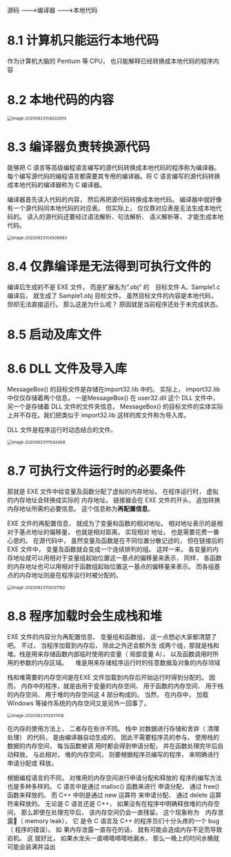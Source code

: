 源码 --->编译器 --->本地代码

# 8.1 计算机只能运行本地代码

作为计算机大脑的
Pentium 等 CPU， 也只能解释已经转换成本地代码的程序内容  

# 8.2 本地代码的内容

<img src="C:\Users\mhp\AppData\Roaming\Typora\typora-user-images\image-20200923104022913.png" alt="image-20200923104022913" style="zoom:67%;" />

# 8.3 编译器负责转换源代码

能够把 C 语言等高级编程语言编写的源代码转换成本地代码的程序称为编译器。每个编写源代码的编程语言都需要其专用的编译器。将 C 语言编写的源代码转换成本地代码的编译器称为 C 编译器。  

编译器首先读入代码的内容， 然后再把源代码转换成本地代码。
编译器中就好像有一个源代码同本地代码的对应表。 但实际上， 仅仅靠对应表是无法生成本地代码的。 读入的源代码还要经过语法解析、句法解析、 语义解析等， 才能生成本地代码。  

<img src="C:\Users\mhp\AppData\Roaming\Typora\typora-user-images\image-20200923104506683.png" alt="image-20200923104506683" style="zoom:67%;" />

# 8.4 仅靠编译是无法得到可执行文件的  

编译后生成的不是 EXE 文件， 而是扩展名为“.obj” 的 目标文件 A。Sample1.c 编译后， 就生成了 Sample1.obj 目标文件。 虽然目标文件的内容是本地代码， 但却无法直接运行。 那么这是为什么呢？ 原因就是当前程序还处于未完成状态。  

# 8.5 启动及库文件

# 8.6 DLL 文件及导入库

MessageBox() 的目标文件是存储在import32.lib 中的。 实际上， import32.lib 中仅仅存储着两个信息， 一是MessageBox() 在 user32.dll 这个 DLL 文件中， 另一个是存储着 DLL 文件的文件夹信息， MessageBox() 的目标文件的实体实际上并不存在。我们把类似于 import32.lib 这样的库文件称为导入库。  

DLL 文件是程序运行时动态结合的文件。  

<img src="C:\Users\mhp\AppData\Roaming\Typora\typora-user-images\image-20200923111542468.png" alt="image-20200923111542468" style="zoom:67%;" />

# 8.7 可执行文件运行时的必要条件

那就是 EXE 文件中给变量及函数分配了虚拟的内存地址。 在程序运行时， 虚拟的内存地址会转换成实际的
内存地址。 链接器会在 EXE 文件的开头， 追加转换内存地址所需的必要信息。 这个信息称为**再配置信息**。  

EXE 文件的再配置信息， 就成为了变量和函数的相对地址。 相对地址表示的是相对于基点地址的偏移量， 也就是相对距离。 实现相对
地址， 也是需要花费一番心思的。 在源代码中， 虽然变量及函数是在不同位置分散记述的， 但在链接后的 EXE 文件中， 变量及函数就会变成一个连续排列的组。 这样一来， 各变量的内存地址就可以用相对于变量组起始位置这一基点的偏移量来表示， 同样， 各函数的内存地址也可以用相对于函数组起始位置这一基点的偏移量来表示。 而各组基点的内存地址则是在程序运行时被分配的。  

<img src="C:\Users\mhp\AppData\Roaming\Typora\typora-user-images\image-20200923112037192.png" alt="image-20200923112037192" style="zoom:67%;" />

# 8.8 程序加载时会生成栈和堆

EXE 文件的内容分为再配置信息、 变量组和函数组， 这一点想必大家都清楚了吧。 不过， 当程序加载到内存后， 除此之外还会额外生
成两个组，那就是栈和堆。栈是用来存储函数内部临时使用的变量（ 局部变量 A）， 以及函数调用时所用的参数的内存区域。  堆是用来存储程序运行时的任意数据及对象的内存领域  

栈和堆需要的内存空间是在EXE 文件加载到内存后开始运行时得到分配的。 因而， 内存中的程序，就是由用于变量的内存空间、 用于函数的内存空间、 用于栈的内存空间、 用于堆的内存空间这 4 部分构成的。 当然， 在内存中， 加载Windows 等操作系统的内存空间又是另外一回事了。 

<img src="C:\Users\mhp\AppData\Roaming\Typora\typora-user-images\image-20200923112517418.png" alt="image-20200923112517418" style="zoom:67%;" />

在内存的使用方法上， 二者存在些许不同。 栈中
对数据进行存储和舍弃（ 清理处理） 的代码， 是由编译器自动生成的，
因此不需要程序员的参与。 使用栈的数据的内存空间， 每当函数被调
用时都会得到申请分配， 并在函数处理完毕后自动释放。 与此相对，
堆的内存空间， 则要根据程序员编写的程序， 来明确进行申请分配或
释放。  



根据编程语言的不同， 对堆用的内存空间进行申请分配和释放的
程序的编写方法也是多种多样的。 C 语言中是通过 malloc() 函数来进行
申请分配、 通过 free() 函数来释放的。 而 C++ 中则是通过 new 运算符
来申请分配、 通过 delete 运算符来释放的。 无论是 C 语言还是 C++，
如果没有在程序中明确释放堆的内存空间， 那么即使在处理完毕后，
该内存空间仍会一直残留。 这个现象称为 内存泄露（ memory leak）， 它
是令 C 语言及 C++ 的程序员们十分头疼的一个 bug（ 程序的错误）。 如
果内存泄露一直存在的话， 就有可能会造成内存不足而导致宕机。 这
就好比， 如果水龙头一直嘀嗒嘀嗒地漏水， 那么一晚上的时间水桶就
可能会装满并溢出  